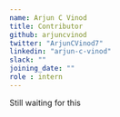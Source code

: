 ```yaml
---
name: Arjun C Vinod
title: Contributor
github: arjuncvinod
twitter: "ArjunCVinod7"
linkedin: "arjun-c-vinod"
slack: ""
joining_date: ""
role : intern
---
```


Still waiting for this
